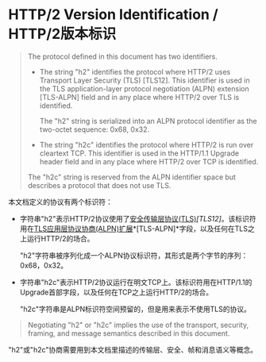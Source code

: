# HTTP/2 Version Identification / HTTP/2版本标识
> The protocol defined in this document has two identifiers.
> 
> * The string "h2" identifies the protocol where HTTP/2 uses Transport Layer Security (TLS) [TLS12]. This identifier is used in the TLS application-layer protocol negotiation (ALPN) extension [TLS-ALPN] field and in any place where HTTP/2 over TLS is identified.
> 
> 	The "h2" string is serialized into an ALPN protocol identifier as the two-octet sequence: 0x68, 0x32.
> 
> * The string "h2c" identifies the protocol where HTTP/2 is run over cleartext TCP. This identifier is used in the HTTP/1.1 Upgrade header field and in any place where HTTP/2 over TCP is identified.
> 
>  The "h2c" string is reserved from the ALPN identifier space but describes a protocol that does not use TLS.

本文档定义的协议有两个标识符：

* 字符串"h2"表示HTTP/2协议使用了[安全传输层协议(TLS)](https://httpwg.github.io/specs/rfc7540.html#TLS12)*[TLS12]*。该标识符用在[TLS应用层协议协商(ALPN)扩展](https://httpwg.github.io/specs/rfc7540.html#TLS-ALPN)*[TLS-ALPN]*字段，以及任何在TLS之上运行HTTP/2的场合。
	
  "h2"字符串被序列化成一个ALPN协议标识符，其形式是两个字节的序列：0x68，0x32。

* 字符串"h2c"表示HTTP/2协议运行在明文TCP上。该标识符用在HTTP/1.1的Upgrade首部字段，以及任何在TCP之上运行HTTP/2的场合。

  "h2c"字符串是ALPN标识符空间预留的，但是用来表示不使用TLS的协议。

> Negotiating "h2" or "h2c" implies the use of the transport, security, framing, and message semantics described in this document.

"h2"或"h2c"协商需要用到本文档里描述的传输层、安全、帧和消息语义等概念。